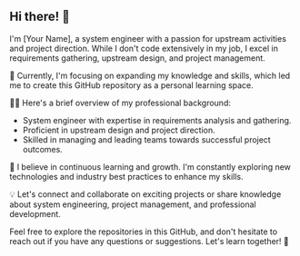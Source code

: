 ## Hi there! 👋

I'm [Your Name], a system engineer with a passion for upstream activities and project direction. While I don't code extensively in my job, I excel in requirements gathering, upstream design, and project management. 

🔭 Currently, I'm focusing on expanding my knowledge and skills, which led me to create this GitHub repository as a personal learning space.

👨‍💻 Here's a brief overview of my professional background:
- System engineer with expertise in requirements analysis and gathering.
- Proficient in upstream design and project direction.
- Skilled in managing and leading teams towards successful project outcomes.

🌱 I believe in continuous learning and growth. I'm constantly exploring new technologies and industry best practices to enhance my skills.

💡 Let's connect and collaborate on exciting projects or share knowledge about system engineering, project management, and professional development.

Feel free to explore the repositories in this GitHub, and don't hesitate to reach out if you have any questions or suggestions. Let's learn together! 🌟

